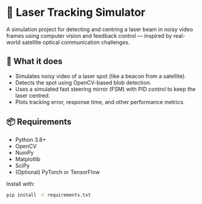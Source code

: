 # 🔭 Laser Tracking Simulator

A simulation project for detecting and centring a laser beam in noisy video frames using computer vision and feedback control — inspired by real-world satellite optical communication challenges.

## 🚀 What it does
- Simulates noisy video of a laser spot (like a beacon from a satellite).
- Detects the spot using OpenCV-based blob detection.
- Uses a simulated fast steering mirror (FSM) with PID control to keep the laser centred.
- Plots tracking error, response time, and other performance metrics.

## 📦 Requirements
- Python 3.8+
- OpenCV
- NumPy
- Matplotlib
- SciPy
- (Optional) PyTorch or TensorFlow

Install with:
```bash
pip install -r requirements.txt

